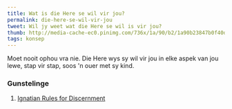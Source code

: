 ```yaml
---
title: Wat is die Here se wil vir jou?
permalink: die-here-se-wil-vir-jou
tweet: Wil jy weet wat die Here se wil is vir jou?
thumb: http://media-cache-ec0.pinimg.com/736x/1a/90/b2/1a90b23847b0f40d10601a18687b7df7.jpg
tags: konsep
---
```


Moet nooit ophou vra nie. Die Here wys sy wil vir jou in elke aspek van jou lewe, stap vir stap, soos 'n ouer met sy kind.

### Gunstelinge <span class="animated anim-repeater"><i class="fa fa-star-o fa-spin"></i></span>
1. [Ignatian Rules for Discernment](http://www.bridgeportvocations.org/your-vocation/discernment-resources/ignatian-rules-for-discernment/)
